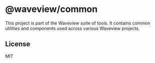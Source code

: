# @waveview/common

This project is part of the Waveview suite of tools. It contains common
utilities and components used across various Waveview projects.

## License

MIT
